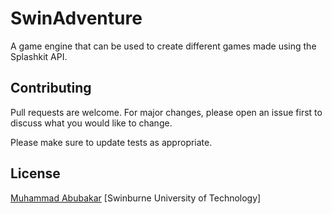 # SwinAdventure
A game engine that can be used to create different games made using the Splashkit API.

## Contributing
Pull requests are welcome. For major changes, please open an issue first to discuss what you would like to change.

Please make sure to update tests as appropriate.

## License
[Muhammad Abubakar](https://www.linkedin.com/in/muabubakar/)
[Swinburne University of Technology]
